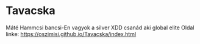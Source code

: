 # Tavacska
Máté
Hammcsi bancsi-En vagyok a silver XDD
csanád aki global elite
Oldal linke: https://oszimisi.github.io/Tavacska/index.html
